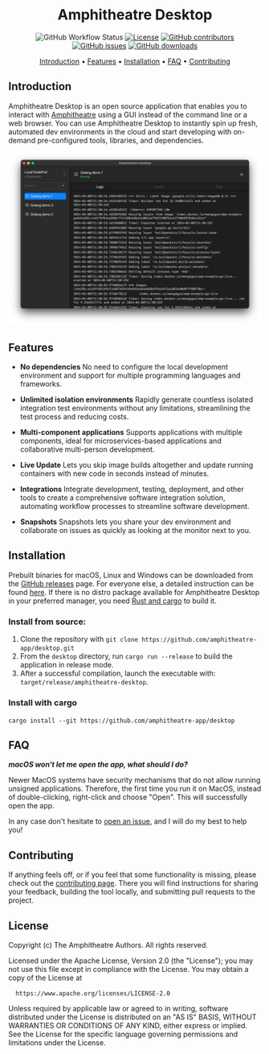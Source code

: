 <div align="center">

# Amphitheatre Desktop

![GitHub Workflow Status](https://img.shields.io/github/actions/workflow/status/amphitheatre-app/desktop/ci.yml?branch=master)
[![License](https://img.shields.io/github/license/amphitheatre-app/desktop)](https://github.com/amphitheatre-app/desktop/blob/master/LICENSE)
[![GitHub contributors](https://img.shields.io/github/contributors/amphitheatre-app/desktop)](https://github.com/amphitheatre-app/desktop/graphs/contributors)
[![GitHub issues](https://img.shields.io/github/issues/amphitheatre-app/desktop)](https://github.com/amphitheatre-app/desktop/issues)
[![GitHub downloads](https://img.shields.io/github/downloads/amphitheatre-app/desktop/total)](https://github.com/amphitheatre-app/desktop/releases/latest)

[Introduction](#introduction) •
[Features](#features) •
[Installation](#installation) •
[FAQ](#faq) •
[Contributing](#contributing)

</div>

## Introduction

Amphitheatre Desktop is an open source application that enables you to interact
with [Amphitheatre](https://amphitheatre.app/) using a GUI instead of the
command line or a web browser. You can use Amphitheatre Desktop to instantly
spin up fresh, automated dev environments in the cloud and start developing with
on-demand pre-configured tools, libraries, and dependencies.

![Amphitheatre Desktop Screenshot](./assets/images/screenshot.png)

## Features

- **No dependencies** No need to configure the local development environment and
  support for multiple programming languages and frameworks.

- **Unlimited isolation environments** Rapidly generate countless isolated
  integration test environments without any limitations, streamlining the test
  process and reducing costs.

- **Multi-component applications** Supports applications with multiple
  components, ideal for microservices-based applications and collaborative
  multi-person development.

- **Live Update** Lets you skip image builds altogether and update running
  containers with new code in seconds instead of minutes.

- **Integrations** Integrate development, testing, deployment, and other tools
  to create a comprehensive software integration solution, automating workflow
  processes to streamline software development.

- **Snapshots** Snapshots lets you share your dev environment and collaborate on
  issues as quickly as looking at the monitor next to you.

## Installation

Prebuilt binaries for macOS, Linux and Windows can be downloaded from the
[GitHub releases](https://github.com/amphitheatre-app/desktop/releases) page.
For everyone else, a detailed instruction can be found
[here](https://docs.amphitheatre.app/installation/desktop/). If there is no
distro package available for Amphitheatre Desktop in your preferred manager, you
need [Rust and cargo](https://www.rust-lang.org/tools/install) to build it.

### Install from source:

1. Clone the repository with `git clone https://github.com/amphitheatre-app/desktop.git`
2. From the `desktop` directory, run `cargo run --release` to build the
   application in release mode.
3. After a successful compilation, launch the executable with:
   `target/release/amphitheatre-desktop`.

### Install with cargo

```
cargo install --git https://github.com/amphitheatre-app/desktop
```

## FAQ

**_macOS won't let me open the app, what should I do?_**

Newer MacOS systems have security mechanisms that do not allow running unsigned
applications. Therefore, the first time you run it on MacOS, instead of
double-clicking, right-click and choose "Open". This will successfully open the
app.

In any case don't hesitate to [open an
issue](https://github.com/amphitheatre-app/desktop/issues), and I will do my
best to help you!

## Contributing

If anything feels off, or if you feel that some functionality is missing, please
check out the [contributing
page](https://docs.amphitheatre.app/contributing/). There you will find
instructions for sharing your feedback, building the tool locally, and
submitting pull requests to the project.

## License

Copyright (c) The Amphitheatre Authors. All rights reserved.

Licensed under the Apache License, Version 2.0 (the "License");
you may not use this file except in compliance with the License.
You may obtain a copy of the License at

      https://www.apache.org/licenses/LICENSE-2.0

Unless required by applicable law or agreed to in writing, software
distributed under the License is distributed on an "AS IS" BASIS,
WITHOUT WARRANTIES OR CONDITIONS OF ANY KIND, either express or implied.
See the License for the specific language governing permissions and
limitations under the License.
